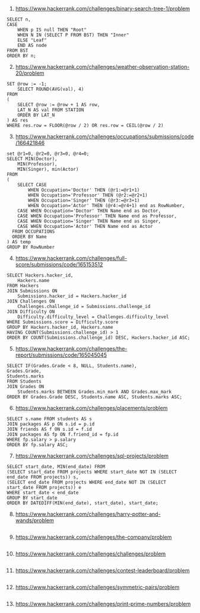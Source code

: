 1. https://www.hackerrank.com/challenges/binary-search-tree-1/problem

```mysql
SELECT n,
CASE
    WHEN p IS null THEN "Root"
    WHEN N IN (SELECT P FROM BST) THEN "Inner"
    ELSE "Leaf"
    END AS node
FROM BST
ORDER BY n;
```

2. https://www.hackerrank.com/challenges/weather-observation-station-20/problem

```mysql
SET @row := -1;
    SELECT ROUND(AVG(val), 4)
FROM
(
    SELECT @row := @row + 1 AS row,
    LAT_N AS val FROM STATION
    ORDER BY LAT_N
) AS res
WHERE res.row = FLOOR(@row / 2) OR res.row = CEIL(@row / 2)
```

3. https://www.hackerrank.com/challenges/occupations/submissions/code/166421846

```mysql
set @r1=0, @r2=0, @r3=0, @r4=0;
SELECT MIN(Doctor),
    MIN(Professor),
    MIN(Singer), min(Actor)
FROM
(
    SELECT CASE
        WHEN Occupation='Doctor' THEN (@r1:=@r1+1)
        WHEN Occupation='Professor' THEN (@r2:=@r2+1)
        WHEN Occupation='Singer' THEN (@r3:=@r3+1)
        WHEN Occupation='Actor' THEN (@r4:=@r4+1) end as RowNumber,
    CASE WHEN Occupation='Doctor' THEN Name end as Doctor,
    CASE WHEN Occupation='Professor' THEN Name end as Professor,
    CASE WHEN Occupation='Singer' THEN Name end as Singer,
    CASE WHEN Occupation='Actor' THEN Name end as Actor
  FROM OCCUPATIONS
  ORDER BY Name
) AS temp
GROUP BY RowNumber
```

4. https://www.hackerrank.com/challenges/full-score/submissions/code/165153512

```mysql
SELECT Hackers.hacker_id,
    Hackers.name
FROM Hackers
JOIN Submissions ON
    Submissions.hacker_id = Hackers.hacker_id
JOIN Challenges ON
    Challenges.challenge_id = Submissions.challenge_id
JOIN Difficulty ON
    Difficulty.difficulty_level = Challenges.difficulty_level
WHERE Submissions.score = Difficulty.score
GROUP BY Hackers.hacker_id, Hackers.name
HAVING COUNT(Submissions.challenge_id) > 1
ORDER BY COUNT(Submissions.challenge_id) DESC, Hackers.hacker_id ASC;
```

5. https://www.hackerrank.com/challenges/the-report/submissions/code/165045045

```mysql
SELECT IF(Grades.Grade < 8, NULL, Students.name),
Grades.Grade,
Students.marks
FROM Students
JOIN Grades ON
    Students.marks BETWEEN Grades.min_mark AND Grades.max_mark
ORDER BY Grades.Grade DESC, Students.name ASC, Students.marks ASC;
```
6. https://www.hackerrank.com/challenges/placements/problem

```mysql
SELECT s.name FROM students AS s
JOIN packages AS p ON s.id = p.id
JOIN friends AS f ON s.id = f.id
JOIN packages AS fp ON f.friend_id = fp.id
WHERE fp.salary > p.salary
ORDER BY fp.salary ASC;
```

7. https://www.hackerrank.com/challenges/sql-projects/problem

```mysql
SELECT start_date, MIN(end_date) FROM
(SELECT start_date FROM projects WHERE start_date NOT IN (SELECT end_date FROM projects)) s,
(SELECT end_date FROM projects WHERE end_date NOT IN (SELECT start_date FROM projects)) e
WHERE start_date < end_date
GROUP BY start_date
ORDER BY DATEDIFF(MIN(end_date), start_date), start_date;
```

8. https://www.hackerrank.com/challenges/harry-potter-and-wands/problem

```mysql

```

9. https://www.hackerrank.com/challenges/the-company/problem

```mysql

```

10. https://www.hackerrank.com/challenges/challenges/problem

```mysql

```

11. https://www.hackerrank.com/challenges/contest-leaderboard/problem

```mysql

```

12. https://www.hackerrank.com/challenges/symmetric-pairs/problem

```mysql

```

13. https://www.hackerrank.com/challenges/print-prime-numbers/problem

```mysql

```
